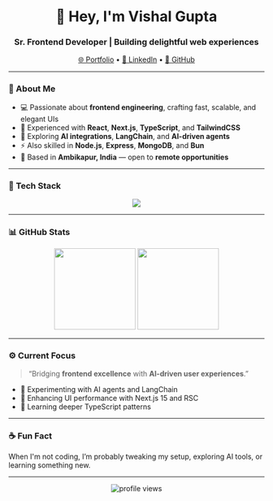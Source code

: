 <h1 align="center">👋 Hey, I'm Vishal Gupta</h1>
<h3 align="center">Sr. Frontend Developer | Building delightful web experiences</h3>

<p align="center">
  <a href="https://vishal.in">🌐 Portfolio</a> •
  <a href="https://www.linkedin.com/in/vishalgupta26/">💼 LinkedIn</a> •
  <a href="https://github.com/vishalguptax">🐙 GitHub</a>
</p>

---

### 🧠 About Me

- 💻 Passionate about **frontend engineering**, crafting fast, scalable, and elegant UIs  
- 🚀 Experienced with **React**, **Next.js**, **TypeScript**, and **TailwindCSS**  
- 🤖 Exploring **AI integrations**, **LangChain**, and **AI-driven agents**  
- ⚡ Also skilled in **Node.js**, **Express**, **MongoDB**, and **Bun**  
- 🏡 Based in **Ambikapur, India** — open to **remote opportunities**

---

### 🧩 Tech Stack

<p align="center">
  <img src="https://skillicons.dev/icons?i=react,nextjs,typescript,tailwind,nodejs,express,mongodb,bun,git,github,vscode" />
</p>

---

### 📊 GitHub Stats

<p align="center">
  <img height="160em" src="https://github-readme-stats.vercel.app/api?username=vishalguptax&show_icons=true&theme=transparent&hide_border=true&include_all_commits=true" />
  <img height="160em" src="https://github-readme-stats.vercel.app/api/top-langs/?username=vishalguptax&layout=compact&theme=transparent&hide_border=true" />
</p>

---

### ⚙️ Current Focus

> “Bridging **frontend excellence** with **AI-driven user experiences**.”

- 🧬 Experimenting with AI agents and LangChain  
- 🎨 Enhancing UI performance with Next.js 15 and RSC  
- 🧠 Learning deeper TypeScript patterns  

---

### ☕ Fun Fact
When I'm not coding, I’m probably tweaking my setup, exploring AI tools, or learning something new.

---

<p align="center">
  <img src="https://komarev.com/ghpvc/?username=vishalguptax&style=flat&color=blueviolet" alt="profile views"/>
</p>
